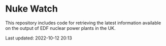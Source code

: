 # Nuke Watch

This repository includes code for retrieving the latest information available on the output of EDF nuclear power plants in the UK.

Last updated: 2022-10-12 20:13